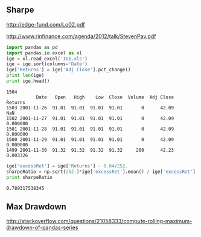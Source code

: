 
## Sharpe

http://edge-fund.com/Lo02.pdf

http://www.rinfinance.com/agenda/2012/talk/StevenPav.pdf

```python
import pandas as pd
import pandas.io.excel as xl
ige = xl.read_excel('IGE.xls')
ige = ige.sort(columns='Date')
ige['Returns'] = ige['Adj Close'].pct_change()
print len(ige)
print ige.head()
```

```text
1504
           Date   Open   High    Low  Close  Volume  Adj Close   Returns
1503 2001-11-26  91.01  91.01  91.01  91.01       0      42.09       NaN
1502 2001-11-27  91.01  91.01  91.01  91.01       0      42.09  0.000000
1501 2001-11-28  91.01  91.01  91.01  91.01       0      42.09  0.000000
1500 2001-11-29  91.01  91.01  91.01  91.01       0      42.09  0.000000
1499 2001-11-30  91.32  91.32  91.32  91.32     200      42.23  0.003326
```

```python
ige['excessRet'] = ige['Returns'] - 0.04/252.
sharpeRatio = np.sqrt(252.)*ige['excessRet'].mean() / ige['excessRet'].std()
print sharpeRatio
```

```text
0.789317538345
```

## Max Drawdown

http://stackoverflow.com/questions/21058333/compute-rolling-maximum-drawdown-of-pandas-series




























